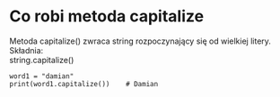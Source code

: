 # Co robi metoda capitalize  
Metoda capitalize() zwraca string rozpoczynający się od wielkiej litery.  
Składnia:  
string.capitalize()

```
word1 = "damian"
print(word1.capitalize())    # Damian
```
